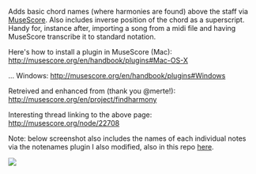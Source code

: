 Adds basic chord names (where harmonies are found) above the staff via [MuseScore](http://musescore.org/). Also includes inverse position of the chord as a superscript. Handy for, instance after, importing a song from a midi file and having MuseScore transcribe it to standard notation.

Here's how to install a plugin in MuseScore (Mac):
http://musescore.org/en/handbook/plugins#Mac-OS-X

... Windows:
http://musescore.org/en/handbook/plugins#Windows

Retreived and enhanced from (thank you @merte!):
http://musescore.org/en/project/findharmony

Interesting thread linking to the above page:
http://musescore.org/node/22708

Note: below screenshot also includes the names of each individual notes via the notenames plugin I also modified, also in this repo [here](https://github.com/andresn/standard-notation-experiments/edit/master/MuseScore/plugins/notenames/).

<img src="http://content.screencast.com/users/andresn/folders/Jing/media/d9386ccb-ab09-4460-9c70-9f3099e17ce5/00000138.png"/>



